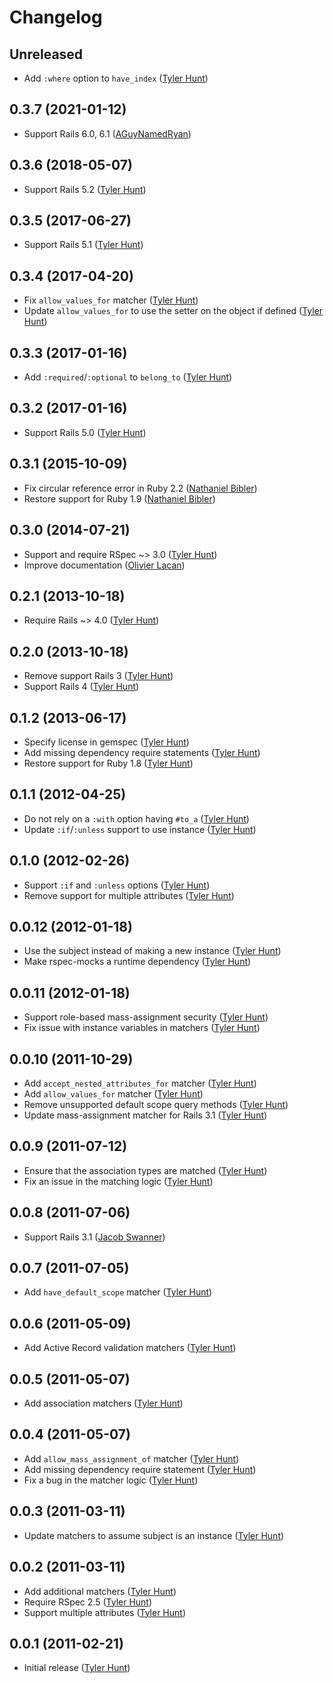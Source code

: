 # Changelog

## Unreleased

  * Add `:where` option to `have_index` ([Tyler Hunt][tylerhunt])

## 0.3.7 (2021-01-12)

  * Support Rails 6.0, 6.1 ([AGuyNamedRyan][])

## 0.3.6 (2018-05-07)

  * Support Rails 5.2 ([Tyler Hunt][tylerhunt])

## 0.3.5 (2017-06-27)

  * Support Rails 5.1 ([Tyler Hunt][tylerhunt])

## 0.3.4 (2017-04-20)

  * Fix `allow_values_for` matcher ([Tyler Hunt][tylerhunt])
  * Update `allow_values_for` to use the setter on the object if defined
    ([Tyler Hunt][tylerhunt])

## 0.3.3 (2017-01-16)

  * Add `:required`/`:optional` to `belong_to` ([Tyler Hunt][tylerhunt])

## 0.3.2 (2017-01-16)

  * Support Rails 5.0 ([Tyler Hunt][tylerhunt])

## 0.3.1 (2015-10-09)

  * Fix circular reference error in Ruby 2.2 ([Nathaniel Bibler][nbibler])
  * Restore support for Ruby 1.9 ([Nathaniel Bibler][nbibler])

## 0.3.0 (2014-07-21)

  * Support and require RSpec ~> 3.0 ([Tyler Hunt][tylerhunt])
  * Improve documentation ([Olivier Lacan][olivierlacan])

## 0.2.1 (2013-10-18)

  * Require Rails ~> 4.0 ([Tyler Hunt][tylerhunt])

## 0.2.0 (2013-10-18)

  * Remove support Rails 3 ([Tyler Hunt][tylerhunt])
  * Support Rails 4 ([Tyler Hunt][tylerhunt])

## 0.1.2 (2013-06-17)

  * Specify license in gemspec ([Tyler Hunt][tylerhunt])
  * Add missing dependency require statements ([Tyler Hunt][tylerhunt])
  * Restore support for Ruby 1.8 ([Tyler Hunt][tylerhunt])

## 0.1.1 (2012-04-25)

  * Do not rely on a `:with` option having `#to_a` ([Tyler Hunt][tylerhunt])
  * Update `:if`/`:unless` support to use instance ([Tyler Hunt][tylerhunt])

## 0.1.0 (2012-02-26)

  * Support `:if` and `:unless` options ([Tyler Hunt][tylerhunt])
  * Remove support for multiple attributes ([Tyler Hunt][tylerhunt])

## 0.0.12 (2012-01-18)

  * Use the subject instead of making a new instance ([Tyler Hunt][tylerhunt])
  * Make rspec-mocks a runtime dependency ([Tyler Hunt][tylerhunt])

## 0.0.11 (2012-01-18)

  * Support role-based mass-assignment security ([Tyler Hunt][tylerhunt])
  * Fix issue with instance variables in matchers ([Tyler Hunt][tylerhunt])

## 0.0.10 (2011-10-29)

  * Add `accept_nested_attributes_for` matcher ([Tyler Hunt][tylerhunt])
  * Add `allow_values_for` matcher ([Tyler Hunt][tylerhunt])
  * Remove unsupported default scope query methods ([Tyler Hunt][tylerhunt])
  * Update mass-assignment matcher for Rails 3.1 ([Tyler Hunt][tylerhunt])

## 0.0.9 (2011-07-12)

  * Ensure that the association types are matched ([Tyler Hunt][tylerhunt])
  * Fix an issue in the matching logic ([Tyler Hunt][tylerhunt])

## 0.0.8 (2011-07-06)

  * Support Rails 3.1 ([Jacob Swanner][jswanner])

## 0.0.7 (2011-07-05)

  * Add `have_default_scope` matcher ([Tyler Hunt][tylerhunt])

## 0.0.6 (2011-05-09)

  * Add Active Record validation matchers ([Tyler Hunt][tylerhunt])

## 0.0.5 (2011-05-07)

  * Add association matchers ([Tyler Hunt][tylerhunt])

## 0.0.4 (2011-05-07)

  * Add `allow_mass_assignment_of` matcher ([Tyler Hunt][tylerhunt])
  * Add missing dependency require statement ([Tyler Hunt][tylerhunt])
  * Fix a bug in the matcher logic ([Tyler Hunt][tylerhunt])

## 0.0.3 (2011-03-11)

  * Update matchers to assume subject is an instance ([Tyler Hunt][tylerhunt])

## 0.0.2 (2011-03-11)

  * Add additional matchers ([Tyler Hunt][tylerhunt])
  * Require RSpec 2.5 ([Tyler Hunt][tylerhunt])
  * Support multiple attributes ([Tyler Hunt][tylerhunt])

## 0.0.1 (2011-02-21)

  * Initial release ([Tyler Hunt][tylerhunt])

[aguynamedryan]: https://github.com/aguynamedryan
[jswanner]: https://github.com/jswanner
[nbibler]: https://github.com/nbibler
[olivierlacan]: https://github.com/olivierlacan
[tylerhunt]: https://github.com/tylerhunt
